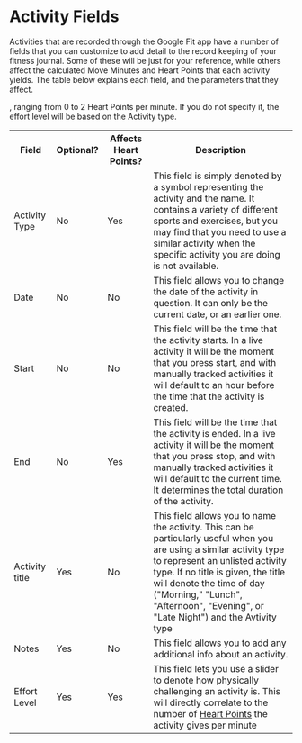 # Activity Fields

Activities that are recorded through the Google Fit app have a number of fields that you can customize to add detail to the record keeping of your fitness journal. Some of these will be just for your reference, while others affect the calculated Move Minutes and Heart Points that each activity yields. The table below explains each field, and the parameters that they affect.

<table>
  <tr>
    <th>Field</th>
    <th>Optional?</th>
    <th>Affects Heart Points?</th>
    <th>Description</th>
  </tr>
  <tr>
    <td>Activity Type</td>
    <td>No</td>
    <td>Yes</td>
    <td>This field is simply denoted by a symbol representing the activity and the name. It contains a variety of different sports and exercises, but you may find that you need to use a similar activity when the specific activity you are doing is not available.</td>
  </tr>
  <tr>
  <td>Date</td>
  <td>No</td>
  <td>No</td>
  <td>This field allows you to change the date of the activity in question. It can only be the current date, or an earlier one.</td>
  </tr>
  <tr>
  <td>Start</td>
  <td>No</td>
  <td>No</td>
  <td>This field will be the time that the activity starts. In a live activity it will be the moment that you press start, and with manually tracked activities it will default to an hour before the time that the activity is created.</td>
  </tr>
  <tr>
  <td>End</td>
  <td>No</td>
  <td>Yes</td>
  <td>This field will be the time that the activity is ended. In a live activity it will be the moment that you press stop, and with manually tracked activities it will default to the current time. It determines the total duration of the activity.</td>
  </tr>
  <tr>
  <td>Activity title</td>
  <td>Yes</td>
  <td>No</td>
  <td>This field allows you to name the activity. This can be particularly useful when you are using a similar activity type to represent an unlisted activity type. If no title is given, the title will denote the time of day ("Morning," "Lunch", "Afternoon", "Evening", or "Late Night") and the Avtivity type</td>
  </tr>
  <tr>
  <td>Notes</td>
  <td>Yes</td>
  <td>No</td>
  <td>This field allows you to add any additional info about an activity.</td>
  </tr>
  <tr>
  <td>Effort Level</td>
  <td>Yes</td>
  <td>Yes</td>
  <td>This field lets you use a slider to denote how physically challenging an activity is. This will directly correlate to the number of <a href="concept4heartpointsmoveminutes.html">Heart Points</a> the activity gives per minute</td>, ranging from 0 to 2 Heart Points per minute. If you do not specify it, the effort level will be based on the Activity type.
  </tr>
</table>
